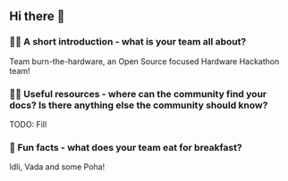 ## Hi there 👋

### 🙋‍♀️ A short introduction - what is your team all about?
Team burn-the-hardware, an Open Source focused Hardware Hackathon team! 

### 👩‍💻 Useful resources - where can the community find your docs? Is there anything else the community should know?
TODO: Fill

### 🍿 Fun facts - what does your team eat for breakfast?
Idli, Vada and some Poha!
